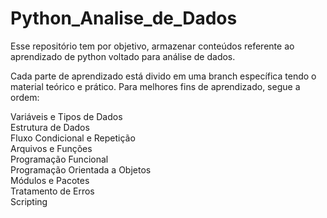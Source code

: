 # Python_Analise_de_Dados
Esse repositório tem por objetivo, armazenar conteúdos referente ao aprendizado de python voltado para análise de dados. 

Cada parte de aprendizado está divido em uma branch específica tendo o material teórico e prático.
Para melhores fins de aprendizado, segue a ordem: 

Variáveis e Tipos de Dados <br>
Estrutura de Dados <br>
Fluxo Condicional e Repetição <br>
Arquivos e Funções <br>
Programação Funcional <br>
Programação Orientada a Objetos <br>
Módulos e Pacotes <br>
Tratamento de Erros <br>
Scripting <br>

